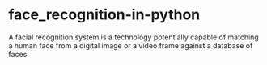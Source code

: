 # face_recognition-in-python
A facial recognition system is a technology potentially capable of matching a human face from a digital image or a video frame against a database of faces
